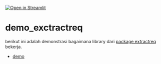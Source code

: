 [![Open in Streamlit](https://static.streamlit.io/badges/streamlit_badge_black_white.svg)](https://ponselharian.com/xzL4o4qp)

# demo_exctractreq

berikut ini adalah demonstrasi bagaimana library dari [package extractreq](https://github.com/asyrofist/Extraction-Requirement) bekerja.
- [demo](https://share.streamlit.io/asyrofist/demo_exctractreq/main/main.py)
